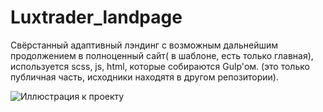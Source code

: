 # Luxtrader_landpage
Свёрстанный адаптивный лэндинг с возможным дальнейшим продолжением в полноценный сайт( в шаблоне, есть только главная), используется scss, js, html, которые собираются Gulp'ом. (это только публичная часть, исходники находятя в другом репозитории).

![Иллюстрация к проекту](https://github.com/Pepasso/Luxtrader_landpage/blob/main/luxtrader.png)
